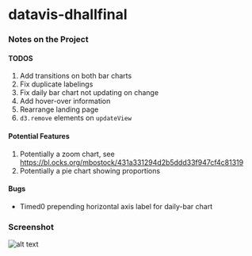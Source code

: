 # datavis-dhallfinal


### Notes on the Project


#### TODOS 

1. Add transitions on both bar charts
2. Fix duplicate labelings
3. Fix daily bar chart not updating on change
4. Add hover-over information
5. Rearrange landing page 
6. `d3.remove` elements on `updateView`

#### Potential Features 

1. Potentially a zoom chart, see https://bl.ocks.org/mbostock/431a331294d2b5ddd33f947cf4c81319
2. Potentially a pie chart showing proportions 


#### Bugs

- Timed0 prepending horizontal axis label for daily-bar chart


### Screenshot 

![alt text](https://github.com/grinnelldennis/datavis-dhallfinal/dhall.png "Preview 1")

